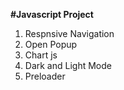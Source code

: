 **#Javascript Project**
1. Respnsive Navigation
2. Open Popup
3. Chart js
4. Dark and Light Mode
5. Preloader






